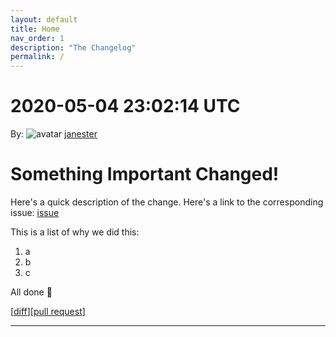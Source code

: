 ```yaml
---
layout: default
title: Home
nav_order: 1
description: "The Changelog"
permalink: /
---
```


# 2020-05-04 23:02:14 UTC

By: ![avatar](https://avatars1.githubusercontent.com/u/3330181?v=4&s=50) [janester](https://github.com/janester)

# Something Important Changed!

Here's a quick description of the change. Here's a link to the corresponding issue: [issue]()

This is a list of why we did this:

1. a
1. b
1. c

All done 🎉

[[diff](https://github.com/githubsatelliteworkshops/webhooks-with-rest/pull/9.diff)][[pull request](https://github.com/githubsatelliteworkshops/webhooks-with-rest/pull/9)]
* * *

